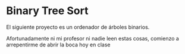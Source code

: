 # Binary Tree Sort

El siguiente proyecto es un ordenador de árboles binarios.

Afortunadamente ni mi profesor ni nadie leen estas cosas,
comienzo a arrepentirme de abrir la boca hoy en clase

